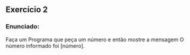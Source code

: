 ## Exercício 2

### Enunciado:
Faça um Programa que peça um número e então mostre a mensagem O número informado foi [número].